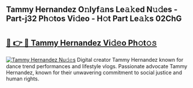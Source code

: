 ## Tammy Hernandez O𝚗lyf𝚊ns Le𝚊𝚔ed N𝚞𝚍es - Part-j32 Ph𝚘tos Vi𝚍eo - H𝚘t Part Le𝚊𝚔s 02ChG

# <h2><a href="http://hf124fx.feru.top/?c=Tammy+Hernandez">🔗 👉 🔴 Tammy Hernandez Vi𝚍𝚎o Ph𝚘t𝚘𝚜</a></h2>

[![Tammy Hernandez Nu𝚍𝚎s](https://i.imgur.com/0TWrTi3.gif)](http://hf124fx.feru.top/?c=Tammy+Hernandez)
Digital creator Tammy Hernandez known for dance trend performances and lifestyle vlogs. Passionate advocate Tammy Hernandez, known for their unwavering commitment to social justice and human rights. 
